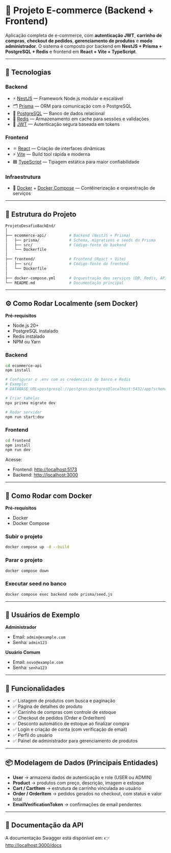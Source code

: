 # 🛒 Projeto E-commerce (Backend + Frontend)

Aplicação completa de e-commerce, com **autenticação JWT**, **carrinho de compras**, **checkout de pedidos**, **gerenciamento de produtos** e **modo administrador**.
O sistema é composto por backend em **NestJS + Prisma + PostgreSQL + Redis** e frontend em **React + Vite + TypeScript**.

---

## 🚀 Tecnologias

### Backend

* ⚡ [NestJS](https://nestjs.com/) — Framework Node.js modular e escalável
* 🗂️ [Prisma](https://www.prisma.io/) — ORM para comunicação com o PostgreSQL
* 🐘 [PostgreSQL](https://www.postgresql.org/) — Banco de dados relacional
* 🚀 [Redis](https://redis.io/) — Armazenamento em cache para sessões e validações
* 🔑 [JWT](https://jwt.io/) — Autenticação segura baseada em tokens

### Frontend

* ⚛️ [React](https://react.dev/) — Criação de interfaces dinâmicas
* ⚡ [Vite](https://vitejs.dev/) — Build tool rápida e moderna
* 🟦 [TypeScript](https://www.typescriptlang.org/) — Tipagem estática para maior confiabilidade

### Infraestrutura

* 🐳 [Docker](https://www.docker.com/) + [Docker Compose](https://docs.docker.com/compose/) — Contêinerização e orquestração de serviços

---

## 📂 Estrutura do Projeto

```bash
ProjetoDesafioBackEnd/
│
├── ecommerce-api/          # Backend (NestJS + Prisma)
│   ├── prisma/             # Schema, migrations e seeds do Prisma
│   ├── src/                # Código-fonte do backend
│   └── Dockerfile
│
├── frontend/               # Frontend (React + Vite)
│   ├── src/                # Código-fonte do frontend
│   └── Dockerfile
│
├── docker-compose.yml      # Orquestração dos serviços (DB, Redis, API, Frontend)
└── README.md               # Documentação principal
```

---

## ⚙️ Como Rodar Localmente (sem Docker)

**Pré-requisitos**

* Node.js 20+
* PostgreSQL instalado
* Redis instalado
* NPM ou Yarn

### Backend

```bash
cd ecommerce-api
npm install

# Configurar o .env com as credenciais do banco e Redis
# Exemplo:
# DATABASE_URL=postgresql://postgres:postgres@localhost:5432/app?schema=public

# Criar tabelas
npx prisma migrate dev

# Rodar servidor
npm run start:dev
```

### Frontend

```bash
cd frontend
npm install
npm run dev
```

Acesse:

* Frontend: [http://localhost:5173](http://localhost:5173)
* Backend: [http://localhost:3000](http://localhost:3000)

---

## 🐳 Como Rodar com Docker

**Pré-requisitos**

* Docker
* Docker Compose

### Subir o projeto

```bash
docker compose up -d --build
```

### Parar o projeto

```bash
docker compose down
```

### Executar seed no banco

```bash
docker compose exec backend node prisma/seed.js
```

---

## 👥 Usuários de Exemplo

**Administrador**

* Email: `admin@example.com`
* Senha: `admin123`

**Usuário Comum**

* Email: `novo@example.com`
* Senha: `senha123`

---

## 📌 Funcionalidades

* ✅ Listagem de produtos com busca e paginação
* ✅ Página de detalhes do produto
* ✅ Carrinho de compras com controle de estoque
* ✅ Checkout de pedidos (Order e OrderItem)
* ✅ Desconto automático de estoque ao finalizar compra
* ✅ Login e criação de conta (com verificação de email)
* ✅ Perfil do usuário
* ✅ Painel de administrador para gerenciamento de produtos

---

## 📦 Modelagem de Dados (Principais Entidades)

* **User** → armazena dados de autenticação e role (USER ou ADMIN)
* **Product** → produtos com preço, descrição, imagem e estoque
* **Cart / CartItem** → estrutura de carrinho vinculada ao usuário
* **Order / OrderItem** → pedidos gerados no checkout, com status e valor total
* **EmailVerificationToken** → confirmações de email pendentes

---

## 📖 Documentação da API

A documentação Swagger está disponível em:
👉 [http://localhost:3000/docs](http://localhost:3000/docs)


